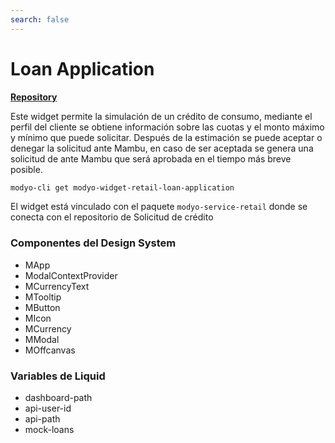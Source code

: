 ```yaml
---
search: false
---
```


# Loan Application
**[Repository](https://github.com/modyo-dynamic/modyo-widget-retail-loan-application)**

Este widget permite la simulación de un crédito de consumo, mediante el perfil del cliente se obtiene información sobre las cuotas y el monto máximo y mínimo que puede solicitar. Después de la estimación se puede aceptar o denegar la solicitud ante Mambu, en caso de ser aceptada se genera una solicitud de ante Mambu que será aprobada en el tiempo más breve posible.

```bash
modyo-cli get modyo-widget-retail-loan-application
```

El widget está vinculado con el paquete `modyo-service-retail` donde se conecta con el repositorio de Solicitud de crédito

### Componentes del Design System
- MApp
- ModalContextProvider
- MCurrencyText
- MTooltip
- MButton
- MIcon
- MCurrency
- MModal
- MOffcanvas

### Variables de Liquid
- dashboard-path
- api-user-id
- api-path
- mock-loans
